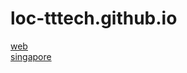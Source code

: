 # loc-tttech.github.io
<a href="https://loc-tttech.github.io/web-dantoc/index.html">web</a><br>
<a href="https://loc-tttech.github.io/singapore-ac/index.html">singapore</a>

